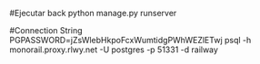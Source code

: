 #Ejecutar back
python manage.py runserver

#Connection String
PGPASSWORD=jZsWlebHkpoFcxWumtidgPWhWEZlETwj psql -h monorail.proxy.rlwy.net -U postgres -p 51331 -d railway

